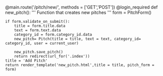@main.route('/pitch/new/', methods = ['GET','POST'])
@login_required
def new_pitch():
    '''
    Function that creates new pitches
    '''
    form = PitchForm()

    if form.validate_on_submit():
        title = form.title.data
        text = form.text.data
        category_id = form.category_id.data
        new_pitch= Pitch(title = title, text = text, category_id= category_id, user = current_user)

        new_pitch.save_pitch()
        return redirect(url_for('.index'))
    title = 'Add Pitch'
    return render_template('new_pitch.html',title = title, pitch_form = form)